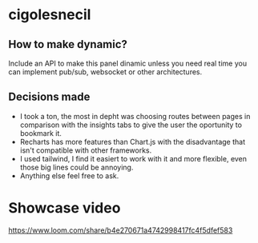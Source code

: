 # cigolesnecil


## How to make dynamic?

Include an API to make this panel dinamic unless you need real time you can implement pub/sub, websocket or other architectures.

## Decisions made
- I took a ton, the most in depht was choosing routes between pages in comparison with the insights tabs to give the user the oportunity to bookmark it.
- Recharts has more features than Chart.js with the disadvantage that isn't compatible with other frameworks.
- I used tailwind, I find it easiert to work with it and more flexible, even those big lines could be annoying.
- Anything else feel free to ask.


# Showcase video
https://www.loom.com/share/b4e270671a4742998417fc4f5dfef583

